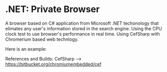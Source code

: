 #  .NET: Private Browser


A browser based on C# application from Microsoft .NET techonology that elimates any user's information stored in the search engine. Using the CPU clock test to use browser's performance in real time. Using CefSharp with Chromerium based web technlogy.

Here is an example: 

References and Builds:
CefSharp --> https://bitbucket.org/chromiumembedded/cef
